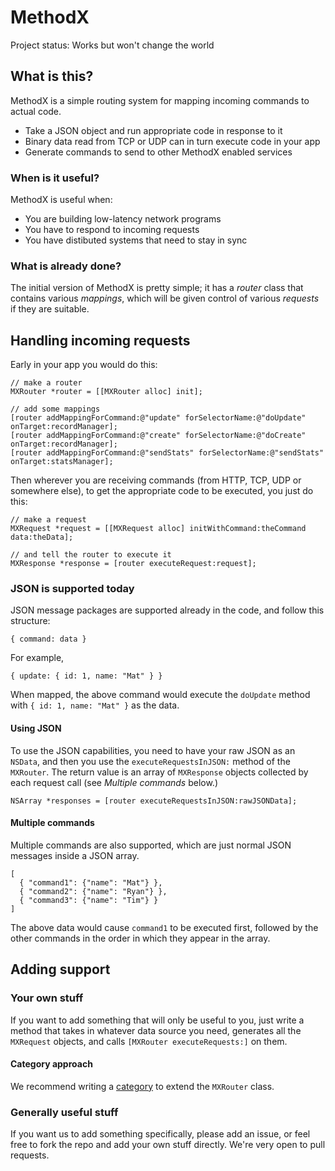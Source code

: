 # MethodX

Project status: Works but won't change the world

## What is this?

MethodX is a simple routing system for mapping incoming commands to actual code.

  * Take a JSON object and run appropriate code in response to it
  * Binary data read from TCP or UDP can in turn execute code in your app
  * Generate commands to send to other MethodX enabled services

### When is it useful?

MethodX is useful when:

  * You are building low-latency network programs
  * You have to respond to incoming requests
  * You have distibuted systems that need to stay in sync
  
### What is already done?

The initial version of MethodX is pretty simple; it has a _router_ class that contains various _mappings_, which will be given control of various _requests_ if they are suitable.

## Handling incoming requests

Early in your app you would do this:

    // make a router
    MXRouter *router = [[MXRouter alloc] init];
    
    // add some mappings
    [router addMappingForCommand:@"update" forSelectorName:@"doUpdate" onTarget:recordManager];
    [router addMappingForCommand:@"create" forSelectorName:@"doCreate" onTarget:recordManager];
    [router addMappingForCommand:@"sendStats" forSelectorName:@"sendStats" onTarget:statsManager];
    
Then wherever you are receiving commands (from HTTP, TCP, UDP or somewhere else), to get the appropriate code to be executed, you just do this:

    // make a request
    MXRequest *request = [[MXRequest alloc] initWithCommand:theCommand data:theData];
    
    // and tell the router to execute it
    MXResponse *response = [router executeRequest:request];
    
### JSON is supported today

JSON message packages are supported already in the code, and follow this structure:

    { command: data }

For example,

    { update: { id: 1, name: "Mat" } }

When mapped, the above command would execute the `doUpdate` method with `{ id: 1, name: "Mat" }` as the data.

#### Using JSON

To use the JSON capabilities, you need to have your raw JSON as an `NSData`, and then you use the `executeRequestsInJSON:` method of the `MXRouter`.  The return value is an array of `MXResponse` objects collected by each request call (see _Multiple commands_ below.)

    NSArray *responses = [router executeRequestsInJSON:rawJSONData];

#### Multiple commands

Multiple commands are also supported, which are just normal JSON messages inside a JSON array.

    [
      { "command1": {"name": "Mat"} },
      { "command2": {"name": "Ryan"} },
      { "command3": {"name": "Tim"} }
    ]
    
 The above data would cause `command1` to be executed first, followed by the other commands in the order in which they appear in the array.
 
## Adding support

### Your own stuff

If you want to add something that will only be useful to you, just write a method that takes in whatever data source you need, generates all the `MXRequest` objects, and calls `[MXRouter executeRequests:]` on them.

#### Category approach

We recommend writing a [category](http://mobile.tutsplus.com/tutorials/iphone/objective-c-categories/) to extend the `MXRouter` class.

### Generally useful stuff

If you want us to add something specifically, please add an issue, or feel free to fork the repo and add your own stuff directly.  We're very open to pull requests.